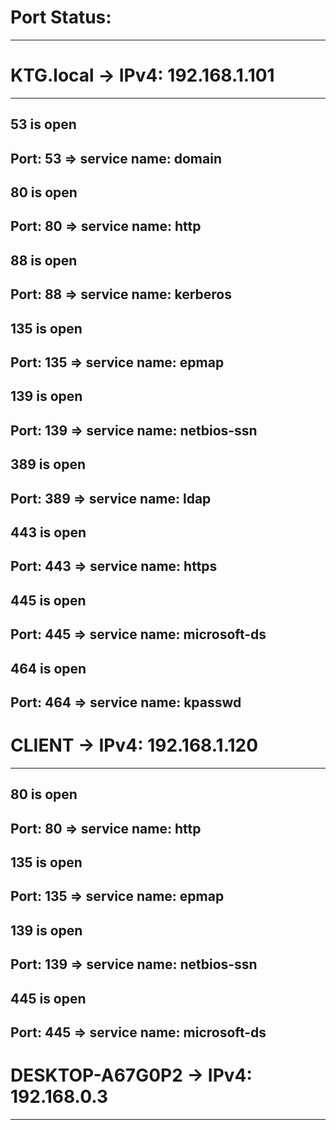 

# Port Status: #
_______________________________________________________________

# KTG.local -> IPv4: 192.168.1.101 #
____________________________________________________________________________________
## 53 is open ##
## Port: 53 => service name: domain ##

## 80 is open ##
## Port: 80 => service name: http ##

## 88 is open ##
## Port: 88 => service name: kerberos ##

## 135 is open ##
## Port: 135 => service name: epmap ##

## 139 is open ##
## Port: 139 => service name: netbios-ssn ##

## 389 is open ##
## Port: 389 => service name: ldap ##

## 443 is open ##
## Port: 443 => service name: https ##

## 445 is open ##
## Port: 445 => service name: microsoft-ds ##

## 464 is open ##
## Port: 464 => service name: kpasswd ##

# CLIENT -> IPv4: 192.168.1.120 #
______________________________________________________________________
## 80 is open ##
## Port: 80 => service name: http ##

## 135 is open ##
## Port: 135 => service name: epmap ##

## 139 is open ##
## Port: 139 => service name: netbios-ssn ##

## 445 is open ##
## Port: 445 => service name: microsoft-ds ##

# DESKTOP-A67G0P2 -> IPv4: 192.168.0.3 #
______________________________________________________________________